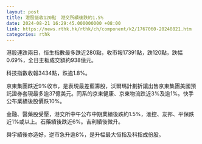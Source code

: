 ```yaml
---
layout: post
title: 港股低收120點　港交所績後跌約1.5%
date: 2024-08-21 16:29:45.000000000 +08:00
link: https://news.rthk.hk/rthk/ch/component/k2/1767060-20240821.htm
categories: rthk
---
```


港股連跌兩日，恒生指數最多跌近280點，收市報17391點，跌120點，跌幅0.69%，全日主板成交額約938億元。

科技指數收報3434點，跌逾1.8%。

京東集團跌近9%收市，是表現最差藍籌股，沃爾瑪計劃折讓出售京東集團美國預託證券套現最多逾37億美元。同系的京東健康、京東物流跌近3%及逾1%。快手公布業績後股價跌10%。

金融、醫藥股受壓，港交所中午公布中期業績後跌約1.5%，滙控、友邦、平保跌近1%或以上。石藥績後跌近6%。吉利績後微升。

舜宇績後亦造好，逆市急升逾8%，是升幅最大恒指及科指成份股。
